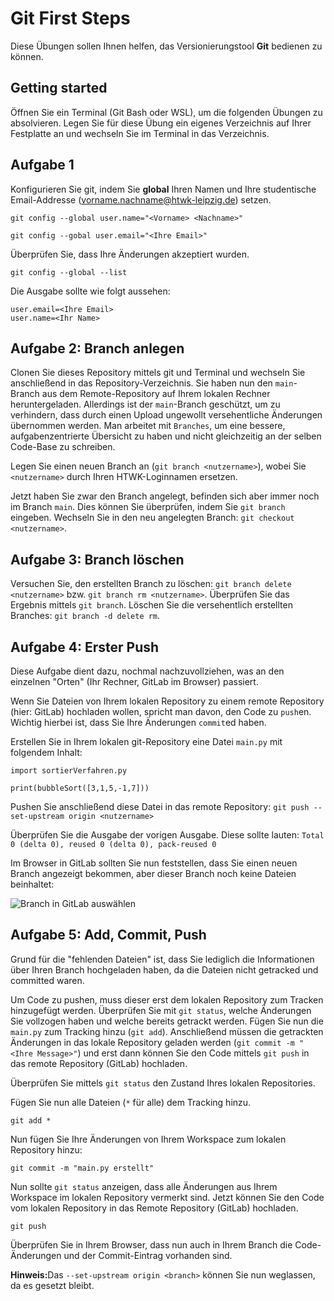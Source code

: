# Git First Steps

Diese Übungen sollen Ihnen helfen, das Versionierungstool **Git** bedienen zu können.

## Getting started

Öffnen Sie ein Terminal (Git Bash oder WSL), um die folgenden Übungen zu absolvieren.
Legen Sie für diese Übung ein eigenes Verzeichnis auf Ihrer Festplatte an und wechseln Sie im Terminal in das Verzeichnis.

## Aufgabe 1

Konfigurieren Sie git, indem Sie **global** Ihren Namen und Ihre studentische Email-Addresse (vorname.nachname@htwk-leipzig.de) setzen.

`git config --global user.name="<Vorname> <Nachname>"`

`git config --gobal user.email="<Ihre Email>"`

Überprüfen Sie, dass Ihre Änderungen akzeptiert wurden.

`git config --global --list`

Die Ausgabe sollte wie folgt aussehen:

```
user.email=<Ihre Email>
user.name=<Ihr Name>
```

## Aufgabe 2: Branch anlegen

Clonen Sie dieses Repository mittels git und Terminal und wechseln Sie anschließend in das Repository-Verzeichnis. Sie haben nun den `main`-Branch aus dem Remote-Repository auf Ihrem lokalen Rechner heruntergeladen. Allerdings ist der `main`-Branch geschützt, um zu verhindern, dass durch einen Upload ungewollt versehentliche Änderungen übernommen werden. Man arbeitet mit `Branches`, um eine bessere, aufgabenzentrierte Übersicht zu haben und nicht gleichzeitig an der selben Code-Base zu schreiben.

 Legen Sie einen neuen Branch an (`git branch <nutzername>`), wobei Sie `<nutzername>` durch Ihren HTWK-Loginnamen ersetzen.

Jetzt haben Sie zwar den Branch angelegt, befinden sich aber immer noch im Branch `main`. Dies können Sie überprüfen, indem Sie `git branch` eingeben. Wechseln Sie in den neu angelegten Branch: `git checkout <nutzername>`.

## Aufgabe 3: Branch löschen

Versuchen Sie, den erstellten Branch zu löschen: `git branch delete <nutzername>` bzw. `git branch rm <nutzername>`.
Überprüfen Sie das Ergebnis mittels `git branch`.
Löschen Sie die versehentlich erstellten Branches: `git branch -d delete rm`.

## Aufgabe 4: Erster Push

Diese Aufgabe dient dazu, nochmal nachzuvollziehen, was an den einzelnen "Orten" (Ihr Rechner, GitLab im Browser) passiert.

Wenn Sie Dateien von Ihrem lokalen Repository zu einem remote Repository (hier: GitLab) hochladen wollen, spricht man davon, den Code zu `push`en. Wichtig hierbei ist, dass Sie Ihre Änderungen `commit`ed haben.

Erstellen Sie in Ihrem lokalen git-Repository eine Datei `main.py` mit folgendem Inhalt:
```
import sortierVerfahren.py

print(bubbleSort([3,1,5,-1,7]))
```

Pushen Sie anschließend diese Datei in das remote Repository: `git push --set-upstream origin <nutzername>`

Überprüfen Sie die Ausgabe der vorigen Ausgabe. Diese sollte lauten: `Total 0 (delta 0), reused 0 (delta 0), pack-reused 0`

Im Browser in GitLab sollten Sie nun feststellen, dass Sie einen neuen Branch angezeigt bekommen, aber dieser Branch noch keine Dateien beinhaltet:

![Branch in GitLab auswählen](https://gitlab.dit.htwk-leipzig.de/grundlagen-der-informatik/git-first-steps/-/blob/main/branch_selection.png)

## Aufgabe 5: Add, Commit, Push

Grund für die "fehlenden Dateien" ist, dass Sie lediglich die Informationen über Ihren Branch hochgeladen haben, da die Dateien nicht getracked und committed waren.

Um Code zu pushen, muss dieser erst dem lokalen Repository zum Tracken hinzugefügt werden. Überprüfen Sie mit `git status`, welche Änderungen Sie vollzogen haben und welche bereits getrackt werden. Fügen Sie nun die `main.py` zum Tracking hinzu (`git add`). Anschließend müssen die getrackten Änderungen in das lokale Repository geladen werden (`git commit -m "<Ihre Message>"`) und erst dann können Sie den Code mittels `git push` in das remote Repository (GitLab) hochladen.

Überprüfen Sie mittels `git status` den Zustand Ihres lokalen Repositories.

Fügen Sie nun alle Dateien (`*` für alle) dem Tracking hinzu.

`git add *`

Nun fügen Sie Ihre Änderungen von Ihrem Workspace zum lokalen Repository hinzu:

`git commit -m "main.py erstellt"`

Nun sollte `git status` anzeigen, dass alle Änderungen aus Ihrem Workspace im lokalen Repository vermerkt sind. Jetzt können Sie den Code vom lokalen Repository in das Remote Repository (GitLab) hochladen.

`git push`

Überprüfen Sie in Ihrem Browser, dass nun auch in Ihrem Branch die Code-Änderungen und der Commit-Eintrag vorhanden sind.

<strong>Hinweis:</strong>Das `--set-upstream origin <branch>` können Sie nun weglassen, da es gesetzt bleibt.